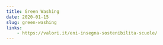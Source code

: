```yaml
---
title: Green Washing
date: 2020-01-15
slug: green-washing
links:
    - https://valori.it/eni-insegna-sostenibilita-scuole/
---
```


